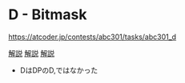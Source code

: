 # D - Bitmask
https://atcoder.jp/contests/abc301/tasks/abc301_d

[解説](https://atcoder.jp/contests/abc301/editorial/6342)
[解説](https://atcoder.jp/contests/abc301/editorial/6347)
[解説](https://drken1215.hatenablog.com/entry/2023/05/14/013600)

* DはDPのD,ではなかった
